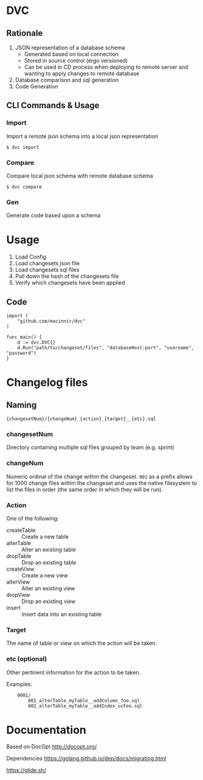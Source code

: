 # DVC

## Rationale 

1. JSON representation of a database schema 
    - Generated based on local connection 
    - Stored in source control (ergo versioned)
    - Can be used in CD process when deploying to remote server and wanting to apply changes to remote database
2. Database comparison and sql generation 
3. Code Generation 

## CLI Commands & Usage 

### Import 

Import a remote json schema into a local json representation

```
$ dvc import
```

### Compare

Compare local json schema with remote database schema 

```
$ dvc compare 
```  

### Gen 

Generate code based upon a schema 

# Usage 

1. Load Config 
2. Load changesets json file 
3. Load changesets sql files 
4. Pull down the hash of the changesets file 
4. Verify which changesets have been applied 

## Code 
```
import (
    "github.com/macinnir/dvc"
)

func main() {
    d := dvc.DVC{}
    d.Run("path/to/changeset/files", "databaseHost:port", "username", "password")
}
```

# Changelog files 

## Naming 

```
{changesetNum}/{changeNum}_{action}_{target}__{etc}.sql
```

### changesetNum 

Directory containing multiple sql files grouped by team (e.g. sprint)

### changeNum

Numeric ordinal of the change within the changeset. 
`001` as a prefix allows for 1000 change files within the changeset and uses the native filesystem to list the files in order (the same order in which they will be run).

### Action 

One of the following: 
<dl>
    <dt>createTable</dt>
    <dd>Create a new table</dd>
    <dt>alterTable</dt>
    <dd>Alter an existing table</dd>
    <dt>dropTable</dt>
    <dd>Drop an existing table</dd>
    <dt>createView</dt>
    <dd>Create a new view</dd>
    <dt>alterView</dt>
    <dd>Alter an existing view</dd>
    <dt>dropView</dt>
    <dd>Drop an existing view</dd>
    <dt>insert</dt>
    <dd>Insert data into an existing table</dd>
</dd>

### Target

The name of table or view on which the action will be taken.

### etc (optional)

Other pertinent information for the action to be taken. 

Examples: 
```
    0001/
        001_alterTable_myTable__addColumn_foo.sql
        002_alterTable_myTable__addIndex_ucFoo.sql
```

# Documentation 

Based on DocOpt
http://docopt.org/

Dependencies
https://golang.github.io/dep/docs/migrating.html

https://glide.sh/